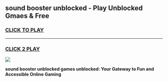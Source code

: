 
## sound booster unblocked - Play Unblocked Gmaes & Free
<h3>
<a href="https://news.freeplayer.one?title=sound_booster_unblocked&ref=16F">CLICK TO PLAY</a></h3>
<hr>

<h3>
<a href="https://news.freeplayer.one?title=sound_booster_unblocked&ref=16F">CLICK 2 PLAY</a>
  
</h3>

<a href="https://news.freeplayer.one?title=sound_booster_unblocked&ref=16F/"><img src="https://clearcache.store/games.png"></a>


**sound booster unblocked games unblocked: Your Gateway to Fun and Accessible Online Gaming**

